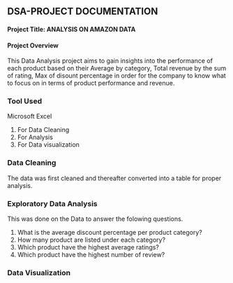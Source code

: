 ## DSA-PROJECT DOCUMENTATION
#### Project Title: ANALYSIS ON AMAZON DATA
#### Project Overview
This Data Analysis project aims to gain insights into the performance of each product based on their Average  by category, Total revenue by the sum of rating, Max of disount percentage in order for the company to know what to focus on in terms of product performance and revenue.
### Tool Used
Microsoft Excel
1. For Data Cleaning
2. For Analysis
3. For Data visualization
### Data  Cleaning
The data was first cleaned and thereafter converted into a table for proper analysis.
###  Exploratory Data Analysis
 This was done on the Data to answer the folowing questions.
  1. What is the average discount percentage per product category?
  2. How many product are  listed  under each category?
  3. Which product have the highest average ratings?
  4. Which product have the highest number of review?
### Data Visualization
























